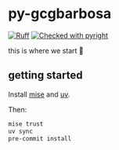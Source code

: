 # py-gcgbarbosa

[![Ruff](https://img.shields.io/endpoint?url=https://raw.githubusercontent.com/astral-sh/ruff/main/assets/badge/v2.json)](https://github.com/astral-sh/ruff)
[![Checked with pyright](https://microsoft.github.io/pyright/img/pyright_badge.svg)](https://microsoft.github.io/pyright/)

this is where we start 🐍

## getting started

Install [mise](https://mise.jdx.dev/lang/python.html) and [uv](https://github.com/astral-sh/uv).

Then:

```bash
mise trust
uv sync
pre-commit install
```
